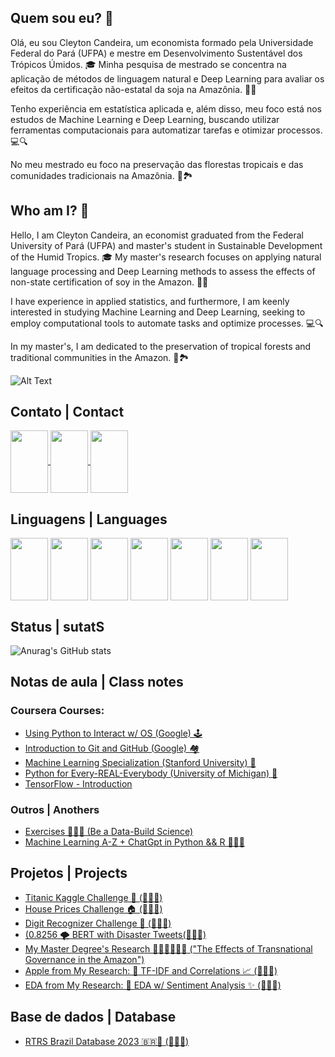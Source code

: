 ## Quem sou eu?  🧐

Olá, eu sou Cleyton Candeira, um economista formado pela Universidade Federal do Pará (UFPA) e mestre em Desenvolvimento Sustentável dos Trópicos Úmidos. 🎓 Minha pesquisa de mestrado se concentra na aplicação de métodos de linguagem natural e Deep Learning para avaliar os efeitos da certificação não-estatal da soja na Amazônia. 🌱🌿

Tenho experiência em estatística aplicada e, além disso, meu foco está nos estudos de Machine Learning e Deep Learning, buscando utilizar ferramentas computacionais para automatizar tarefas e otimizar processos. 💻🔍

No meu mestrado eu foco na preservação das florestas tropicais e das comunidades tradicionais na Amazônia. 🌳🏞️

## Who am I? 🧐

Hello, I am Cleyton Candeira, an economist graduated from the Federal University of Pará (UFPA) and master's student in Sustainable Development of the Humid Tropics. 🎓 My master's research focuses on applying natural language processing and Deep Learning methods to assess the effects of non-state certification of soy in the Amazon. 🌱🌿

I have experience in applied statistics, and furthermore, I am keenly interested in studying Machine Learning and Deep Learning, seeking to employ computational tools to automate tasks and optimize processes. 💻🔍

In my master's, I am dedicated to the preservation of tropical forests and traditional communities in the Amazon. 🌳🏞️



![Alt Text](https://64.media.tumblr.com/9c29d9aff3eb5116f54e48c976d7c858/tumblr_o26t9nFq0C1tzkxdco1_400.gif)

## Contato | Contact
<div>
  <a href="https://www.linkedin.com/in/cleyton-candeira-50a7a6214/">
    <img src="https://cdn.jsdelivr.net/gh/devicons/devicon/icons/linkedin/linkedin-original.svg" align="center" height="100" width="60">
  </a>
  <a href="https://www.kaggle.com/cleytoncandeira">
    <img src="https://cdn.jsdelivr.net/gh/devicons/devicon/icons/kaggle/kaggle-original.svg" align="center" height="100" width="60">
  </a>
  <a href="cleytonacandeira@gmail.com">
    <img src="https://cdn.jsdelivr.net/gh/devicons/devicon/icons/google/google-plain.svg" align="center" height="100" width="60">
  </a>

</div>


## Linguagens | Languages

<div>
  <img src="https://cdn.jsdelivr.net/gh/devicons/devicon/icons/python/python-original.svg" align="center" height="100" width="60">
  <img src="https://cdn.jsdelivr.net/gh/devicons/devicon/icons/mysql/mysql-original.svg" align="center" height="100" width="60">
  <img src="https://cdn.jsdelivr.net/gh/devicons/devicon/icons/r/r-original.svg" align="center" height="100" width="60">
  <img src="https://cdn.jsdelivr.net/gh/devicons/devicon/icons/bash/bash-original.svg" align="center" height="100" width="60">
  <img src="https://cdn.jsdelivr.net/gh/devicons/devicon/icons/tensorflow/tensorflow-original.svg" align="center" height="100" width="60">
  <img src="https://cdn.jsdelivr.net/gh/devicons/devicon/icons/googlecloud/googlecloud-original.svg" align="center" height="100" width="60">
  <img src="https://cdn.jsdelivr.net/gh/devicons/devicon/icons/amazonwebservices/amazonwebservices-original.svg" align="center" height="100" width="60">
  
</div>

## Status | sutatS

![Anurag's GitHub stats](https://github-readme-stats.vercel.app/api?username=cleytoncandeira&show_icons=true&theme=dark)

## Notas de aula | Class notes
### Coursera Courses:
- [Using Python to Interact w/ OS (Google) 🕹️](https://github.com/cleytoncandeira/coursera_using_python_to_interact_w_os)
- [Introduction to Git and GitHub (Google) 🏘️](https://github.com/cleytoncandeira/it-cert-automation-practice)
- [Machine Learning Specialization (Stanford University) 🤖](https://github.com/cleytoncandeira/Machine-Learning-Specialization-Coursera)
- [Python for Every-REAL-Everybody (University of Michigan) 🐍](https://github.com/cleytoncandeira/coursera-python-for-everybody-specialization)
- [TensorFlow - Introduction](https://github.com/cleytoncandeira/tensorflow-1-public)

### Outros | Anothers

- [Exercises 🦾🏋🏾 (Be a Data-Build Science)](https://github.com/cleytoncandeira/ds_bodybuild_exercises_py)
- [Machine Learning A-Z + ChatGpt in Python && R 🥴🥴🥴](https://github.com/cleytoncandeira/machine_learning_A_Z)

## Projetos | Projects

 - [Titanic Kaggle Challenge 🚢 (🥉🥉🥉)](https://github.com/cleytoncandeira/kaggle-challenge-titanic-survived)
 - [House Prices Challenge 🏠 (🥉🥉🥉)](https://github.com/cleytoncandeira/kaggle_house_prices_challenge)
 - [Digit Recognizer Challenge 🔢 (🥉🥉🥉)](https://github.com/cleytoncandeira/kaggle_digit_recognizer_challenge)
 - [(0.8256 🌪️ BERT with Disaster Tweets(🥉🥉🥉)](https://www.kaggle.com/code/cleytoncandeira/0-8256-bert-with-disaster-tweets)
 - [My Master Degree's Research 🕵🏾‍♂️🧙🏾‍♂️ ("The Effects of Transnational Governance in the Amazon")](https://github.com/cleytoncandeira/msc_thesis_naea_ufpa)
 - [Apple from My Research: 🔎 TF-IDF and Correlations 📈 (🥉🥉🥉)](https://www.kaggle.com/code/cleytoncandeira/tf-idf-and-correlations)
 - [EDA from My Research: 🧹 EDA w/ Sentiment Analysis ✨ (🥉🥉🥉)](https://www.kaggle.com/code/cleytoncandeira/eda-w-sentiment-analysis) 

 ## Base de dados | Database

 - [RTRS Brazil Database 2023 🇧🇷🤠 (🥉🥉🥉)](https://www.kaggle.com/datasets/cleytoncandeira/rtrs-brazil-public-audit-reports-2023)



  





  

  







